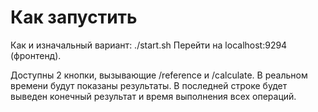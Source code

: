 # Как запустить
Как и изначальный вариант: ./start.sh
Перейти на localhost:9294 (фронтенд).

Доступны 2 кнопки, вызывающие /reference и /calculate. В реальном времени будут показаны результаты.
В последней строке будет выведен конечный результат и время выполнения всех операций. 
